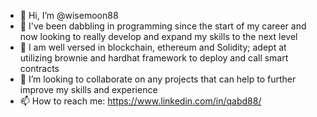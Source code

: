 - 👋 Hi, I’m @wisemoon88
- 👀 I've been dabbling in programming since the start of my career and now looking to really develop and expand my skills to the next level
- 🌱 I am well versed in blockchain, ethereum and Solidity; adept at utilizing brownie and hardhat framework to deploy and call smart contracts
- 💞️ I’m looking to collaborate on any projects that can help to further improve my skills and experience
- 📫 How to reach me: https://www.linkedin.com/in/qabd88/

<!---
wisemoon88/wisemoon88 is a ✨ special ✨ repository because its `README.md` (this file) appears on your GitHub profile.
You can click the Preview link to take a look at your changes.
--->
